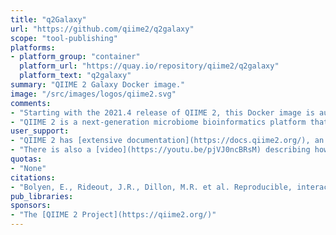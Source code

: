 ```yaml
---
title: "q2Galaxy"
url: "https://github.com/qiime2/q2galaxy"
scope: "tool-publishing"
platforms:
- platform_group: "container"
  platform_url: "https://quay.io/repository/qiime2/q2galaxy"
  platform_text: "q2galaxy"
summary: "QIIME 2 Galaxy Docker image."
image: "/src/images/logos/qiime2.svg"
comments:
- "Starting with the 2021.4 release of QIIME 2, this Docker image is automatically updated as QIIME 2 is updated. This container is maintained by the QIIME 2 team."
- "QIIME 2 is a next-generation microbiome bioinformatics platform that is extensible, free, and open source."
user_support:
- "QIIME 2 has [extensive documentation](https://docs.qiime2.org/), an [online and free workshop](https://workshops.qiime2.org/microbiome-bioinformatics-qiime-2-free-online-work/), and a [support forum](https://forum.qiime2.org/)."
- "There is also a [video](https://youtu.be/pjVJ0ncBRsM) describing how to launch the QIIME 2 Galaxy Docker image (on Windows!)."
quotas:
- "None"
citations:
- "Bolyen, E., Rideout, J.R., Dillon, M.R. et al. Reproducible, interactive, scalable and extensible microbiome data science using QIIME 2. *Nature Biotechnology* 37, 852–857 (2019). https://doi.org/10.1038/s41587-019-0209-9"
pub_libraries:
sponsors:
- "The [QIIME 2 Project](https://qiime2.org/)"
---
```

